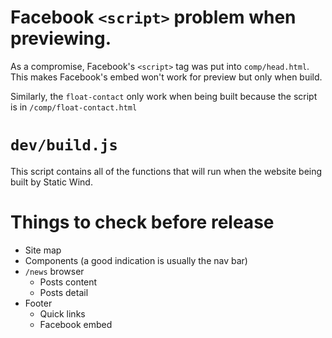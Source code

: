 # Facebook `<script>` problem when previewing.
As a compromise, Facebook's `<script>` tag was put into `comp/head.html`. This makes Facebook's embed won't work for preview but only when build.

Similarly, the `float-contact` only work when being built because the script is in `/comp/float-contact.html`

# `dev/build.js`
This script contains all of the functions that will run when the website being built by Static Wind.

# Things to check before release
- Site map
- Components (a good indication is usually the nav bar)
- `/news` browser
    - Posts content
    - Posts detail
- Footer
    - Quick links
    - Facebook embed